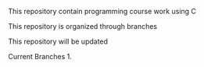  This repository contain programming course work using C

 This repository is organized through branches

 This repository will be updated

 Current Branches
  1. 
